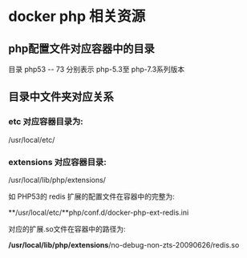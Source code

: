 # docker php 相关资源



## php配置文件对应容器中的目录



目录 php53 -- 73 分别表示 php-5.3至 php-7.3系列版本



## 目录中文件夹对应关系

### etc 对应容器目录为:
/usr/local/etc/

### extensions 对应容器目录:
/usr/local/lib/php/extensions/





如 PHP53的 redis 扩展的配置文件在容器中的完整为:

**/usr/local/etc/**php/conf.d/docker-php-ext-redis.ini



对应的扩展.so文件在容器中的路径为:

**/usr/local/lib/php/extensions**/no-debug-non-zts-20090626/redis.so











